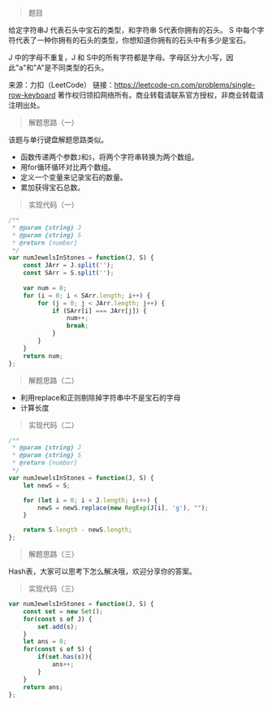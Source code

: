 > 题目

给定字符串J 代表石头中宝石的类型，和字符串 S代表你拥有的石头。 S 中每个字符代表了一种你拥有的石头的类型，你想知道你拥有的石头中有多少是宝石。

J 中的字母不重复，J 和 S中的所有字符都是字母。字母区分大小写，因此"a"和"A"是不同类型的石头。

来源：力扣（LeetCode）
链接：https://leetcode-cn.com/problems/single-row-keyboard
著作权归领扣网络所有。商业转载请联系官方授权，非商业转载请注明出处。

> 解题思路（一）

该题与单行键盘解题思路类似。

* 函数传递两个参数`J`和`S`，将两个字符串转换为两个数组。
* 用for循环循环对比两个数组。
* 定义一个变量来记录宝石的数量。
* 累加获得宝石总数。

> 实现代码（一）
```javascript
/**
 * @param {string} J
 * @param {string} S
 * @return {number}
 */
var numJewelsInStones = function(J, S) {
    const JArr = J.split('');
    const SArr = S.split('');
    
    var num = 0;
    for (i = 0; i < SArr.length; i++) {
        for (j = 0; j < JArr.length; j++) {
            if (SArr[i] === JArr[j]) {
                num++;
                break;
            }
        }
    }
    return num;
};
```

> 解题思路（二）

* 利用replace和正则剔除掉字符串中不是宝石的字母
* 计算长度

> 实现代码（二）
```javascript
/**
 * @param {string} J
 * @param {string} S
 * @return {number}
 */
var numJewelsInStones = function(J, S) {
    let newS = S;

    for (let i = 0; i < J.length; i++>) {
        newS = newS.replace(new RegExp(J[i], 'g'), "");
    }

    return S.length - newS.length;
};
```

> 解题思路（三）

Hash表，大家可以思考下怎么解决哦，欢迎分享你的答案。

> 实现代码（三）

```javascript
var numJewelsInStones = function(J, S) {
    const set = new Set();
    for(const s of J) {
        set.add(s);
    }
    let ans = 0;
    for(const s of S) {
        if(set.has(s)){
            ans++;
        }
    }
    return ans;
};
```
